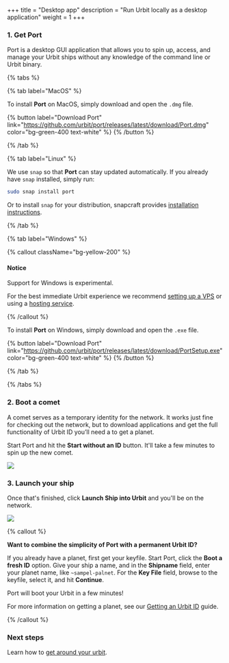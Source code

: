 +++
title = "Desktop app"
description = "Run Urbit locally as a desktop application"
weight = 1
+++



### 1. Get Port

Port is a desktop GUI application that allows you to spin up, access, and manage your Urbit ships without any knowledge of the command line or Urbit binary.

{% tabs %}

{% tab label="MacOS" %}

To install **Port** on MacOS, simply download and open the `.dmg` file.

{% button label="Download Port" link="https://github.com/urbit/port/releases/latest/download/Port.dmg" color="bg-green-400 text-white" %}
{% /button %}

{% /tab %}

{% tab label="Linux" %}

We use `snap` so that **Port** can stay updated automatically. If you already have `snap` installed, simply run:

```sh
sudo snap install port
```

Or to install `snap` for your distribution, snapcraft provides [installation instructions](https://snapcraft.io/docs/installing-snapd).

{% /tab %}

{% tab label="Windows" %}

{% callout className="bg-yellow-200" %}

#### Notice

Support for Windows is experimental. 

For the best immediate Urbit experience we recommend [setting up a VPS](/getting-started/cli) or using a [hosting service](/getting-started/hosted).

{% /callout %}



To install **Port** on Windows, simply download and open the `.exe` file.

{% button label="Download Port" link="https://github.com/urbit/port/releases/latest/download/PortSetup.exe" color="bg-green-400 text-white" %}
{% /button %}

{% /tab %}

{% /tabs %}

### 2. Boot a comet

A comet serves as a temporary identity for the network. It works just fine for checking out the network, but to download applications and get the full functionality of Urbit ID you’ll need a to get a planet.

Start Port and hit the **Start without an ID** button. It'll take a few minutes to spin up the new comet.

![](https://media.urbit.org/site/getting-started/Desktop-app-1.jpg)

### 3. Launch your ship

Once that's finished, click **Launch Ship into Urbit** and you'll be on the network.

![](https://media.urbit.org/site/getting-started/Desktop-app-2.jpg)

{% callout %}

**Want to combine the simplicity of Port with a permanent Urbit ID?**

If you already have a planet, first get your keyfile.
Start Port, click the **Boot a fresh ID** option. Give your ship a name, and in the **Shipname** field, enter your planet name, like `~sampel-palnet`. For the **Key File** field, browse to the keyfile, select it, and hit **Continue**.

Port will boot your Urbit in a few minutes!

For more information on getting a planet, see our [Getting an Urbit ID](/guides/getting-an-urbit-id) guide.

{% /callout %}

### Next steps

Learn how to [get around your urbit](/getting-started/getting-around).
